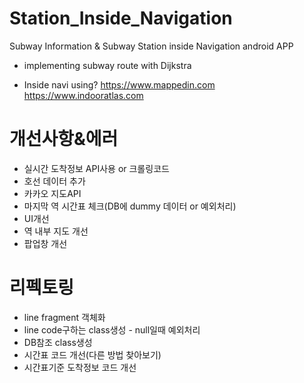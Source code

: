 # Station_Inside_Navigation
Subway Information & Subway Station inside Navigation android APP

* implementing subway route with Dijkstra

* Inside navi using?
 <https://www.mappedin.com>
 <https://www.indooratlas.com>

# 개선사항&에러
* 실시간 도착정보 API사용 or 크롤링코드  
* 호선 데이터 추가
* 카카오 지도API
* 마지막 역 시간표 체크(DB에 dummy 데이터 or 예외처리)
* UI개선
* 역 내부 지도 개선
* 팝업창 개선


# 리펙토링
* line fragment 객체화
* line code구하는 class생성 - null일때 예외처리
* DB참조 class생성
* 시간표 코드 개선(다른 방법 찾아보기)
* 시간표기준 도착정보 코드 개선
